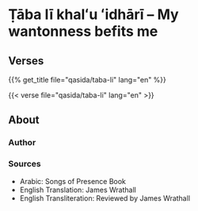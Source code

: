 # Ṭāba lī khalʻu ʻidhārī – My wantonness befits me

## Verses

{{% get_title  file="qasida/taba-li" lang="en" %}}

{{< verse file="qasida/taba-li" lang="en" >}}

## About

### Author

### Sources

- Arabic: Songs of Presence Book
- English Translation: James Wrathall
- English Transliteration: Reviewed by James Wrathall
